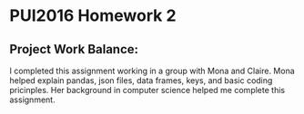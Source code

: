 # PUI2016 Homework 2


## Project Work Balance:

I completed this assignment working in a group with Mona and Claire. Mona helped explain pandas, json files, data frames, keys, and basic coding pricinples. Her background in computer science helped me complete this assignment. 



